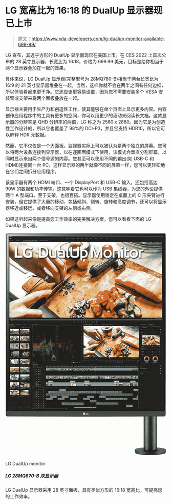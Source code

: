 # LG 宽高比为 16:18 的 DualUp 显示器现已上市

> 原文：<https://www.xda-developers.com/lg-dualup-monitor-available-699-99/>

LG 宣布，其近乎方形的 DualUp 显示器现已在美国上市。在 CES 2022 上首次公布的 28 英寸显示器，长宽比为 16:18，价格为 699.99 美元，目标是给你相当于两个显示器叠加在一起的效果。

具体来说，LG DualUp 显示器(完整型号为 28MQ780-B)相当于两台长宽比为 16:9 的 21 英寸显示器堆叠在一起。当然，这样你就不会在两半之间有任何边框，所以体验看起来更干净。它还应该更容易设置，因为您不需要安装多个 VESA 安装臂或支架来将两个面板叠放在一起。

显示器主要用于生产力和创造性工作，使其能够在单个页面上显示更多内容。内容创作应用程序中的工具有更多的空间，你可以用更少的滚动来阅读长文档。这款显示器的分辨率是 QHD 分辨率的两倍，LG 称之为 2560 x 2880。因为它是为创造性工作设计的，所以它也覆盖了 98%的 DCI-P3，并且它支持 HDR10，所以它可以解释 HDR 元数据。

然而，它不仅仅是一个大面板。监视器实际上可以被认为是两个独立的屏幕。您可以将两台设备连接到显示器，以在逐画面模式下使用，该模式会垂直分割屏幕，以同时显示来自两个信号源的内容。您甚至可以使用不同的输出(如 USB-C 和 HDMI)连接同一台 PC，这样显示器的两半就像不同的屏幕一样，您可以更轻松地在它们之间拆分应用程序。

该显示器有两个 HDMI 端口、一个 DisplayPort 和 USB-C 输入，还包括高达 90W 的数据和功率传输。这意味着它也可以作为 USB 集线器，为您的外设提供两个 A 型端口。至于支架，也很百搭。显示器使用锁定在桌面上的 C 形夹臂进行安装，但它提供了大量的移动，包括倾斜、侧转、旋转和高度调节，还可以将显示器移近或移远，或者移向支架的左侧或右侧。

如果这听起来像是提高您工作效率的完美解决方案，您可以看看下面的 LG DualUp 显示器。

 <picture>![We're all familiar with ultrawide monitors, but how about extra tall screens? That's what the LG DualUp monitor offers. This 28-inch display comes in a 18:16 aspect ratio, which is like having two 21.5-inch screens on top of each other. You can use it as a single monitor, or each half as its own screen.](img/416f16ff9141b70f77028430b8a9d5cc.png)</picture> 

LG DualUp monitor

##### LG 28MQ870-B 双显示器

LG DualUp 显示器采用 28 英寸面板，具有类似方形的 16:18 宽高比，可提高您的工作效率。